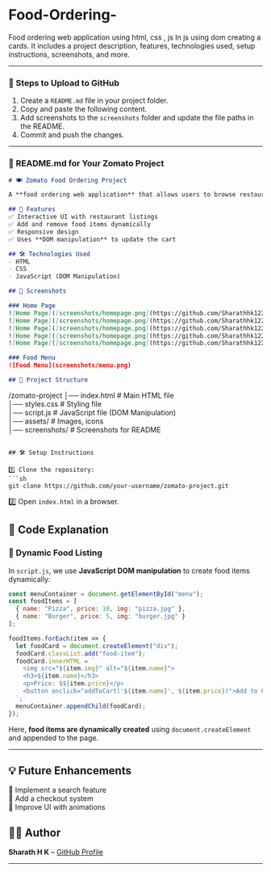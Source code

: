 # Food-Ordering-
Food ordering web application using html, css , js In js using  dom  creating a cards.
It includes a project description, features, technologies used, setup instructions, screenshots, and more.  

---

### **📌 Steps to Upload to GitHub**  
1. Create a `README.md` file in your project folder.
2. Copy and paste the following content.
3. Add screenshots to the `screenshots` folder and update the file paths in the README.
4. Commit and push the changes.

---

### **📄 README.md for Your Zomato Project**  

```md
# 🍽️ Zomato Food Ordering Project  

A **food ordering web application** that allows users to browse restaurants, view menu items, and add food to their cart. This project is built using **JavaScript (DOM manipulation)** and features **dynamic UI elements using cards**.

## 🚀 Features  
✅ Interactive UI with restaurant listings  
✅ Add and remove food items dynamically  
✅ Responsive design  
✅ Uses **DOM manipulation** to update the cart  

## 🛠️ Technologies Used  
- HTML  
- CSS  
- JavaScript (DOM Manipulation)  

## 📸 Screenshots  

### Home Page  
![Home Page]([screenshots/homepage.png](https://github.com/Sharathhk122/Food-Ordering-/blob/main/Screenshot%20(977).png))
![Home Page]([screenshots/homepage.png](https://github.com/Sharathhk122/Food-Ordering-/blob/main/Screenshot%20(978).png))
![Home Page]([screenshots/homepage.png](https://github.com/Sharathhk122/Food-Ordering-/blob/main/Screenshot%20(979).png))
![Home Page]([screenshots/homepage.png](https://github.com/Sharathhk122/Food-Ordering-/blob/main/Screenshot%20(980).png))
![Home Page]([screenshots/homepage.png](https://github.com/Sharathhk122/Food-Ordering-/blob/main/Screenshot%20(981).png))    

### Food Menu  
![Food Menu](screenshots/menu.png)  

## 📂 Project Structure  

```
/zomato-project
│── index.html        # Main HTML file  
│── styles.css        # Styling file  
│── script.js         # JavaScript file (DOM Manipulation)  
│── assets/           # Images, icons  
│── screenshots/      # Screenshots for README  
```

## 🛠️ Setup Instructions  

1️⃣ Clone the repository:  
```sh
git clone https://github.com/your-username/zomato-project.git
```  

2️⃣ Open `index.html` in a browser.  

## 📜 Code Explanation  

### **📌 Dynamic Food Listing**
In `script.js`, we use **JavaScript DOM manipulation** to create food items dynamically:  
```js
const menuContainer = document.getElementById("menu");
const foodItems = [
  { name: "Pizza", price: 10, img: "pizza.jpg" },
  { name: "Burger", price: 5, img: "burger.jpg" }
];

foodItems.forEach(item => {
  let foodCard = document.createElement("div");
  foodCard.classList.add("food-item");
  foodCard.innerHTML = `
    <img src="${item.img}" alt="${item.name}">
    <h3>${item.name}</h3>
    <p>Price: $${item.price}</p>
    <button onclick="addToCart('${item.name}', ${item.price})">Add to Cart</button>
  `;
  menuContainer.appendChild(foodCard);
});
```
Here, **food items are dynamically created** using `document.createElement` and appended to the page.

---

## 💡 Future Enhancements  
🔹 Implement a search feature  
🔹 Add a checkout system  
🔹 Improve UI with animations  

## 👨‍💻 Author  
**Sharath H K** – [GitHub Profile](https://github.com/Sharathhk122)

---

